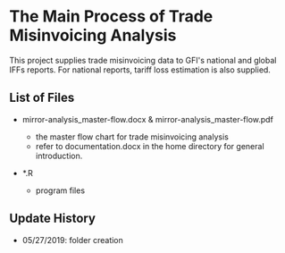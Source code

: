 # The Main Process of Trade Misinvoicing Analysis

This project supplies trade misinvoicing data to GFI's national and global IFFs reports. For national reports, tariff loss estimation is also supplied.

## List of Files

* mirror-analysis_master-flow.docx & mirror-analysis_master-flow.pdf
  * the master flow chart for trade misinvoicing analysis
  * refer to documentation.docx in the home directory for general introduction.

* *.R
  * program files

## Update History

* 05/27/2019: folder creation
